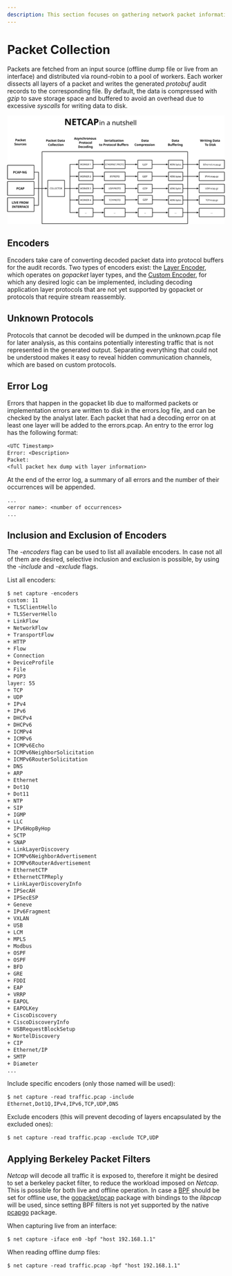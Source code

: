 ```yaml
---
description: This section focuses on gathering network packet information with netcap
---
```


# Packet Collection

Packets are fetched from an input source \(offline dump file or live from an interface\) and distributed via round-robin to a pool of workers. Each worker dissects all layers of a packet and writes the generated _protobuf_ audit records to the corresponding file. By default, the data is compressed with _gzip_ to save storage space and buffered to avoid an overhead due to excessive _syscalls_ for writing data to disk.

![Packet collection process](.gitbook/assets/netcap%20%283%29.svg)

## Encoders

Encoders take care of converting decoded packet data into protocol buffers for the audit records. Two types of encoders exist: the [Layer Encoder](https://github.com/dreadl0ck/netcap/blob/master/encoder/layerEncoder.go), which operates on _gopacket_ layer types, and the [Custom Encoder](https://github.com/dreadl0ck/netcap/blob/master/encoder/customEncoder.go), for which any desired logic can be implemented, including decoding application layer protocols that are not yet supported by gopacket or protocols that require stream reassembly.

## Unknown Protocols

Protocols that cannot be decoded will be dumped in the unknown.pcap file for later analysis, as this contains potentially interesting traffic that is not represented in the generated output. Separating everything that could not be understood makes it easy to reveal hidden communication channels, which are based on custom protocols.

## Error Log

Errors that happen in the gopacket lib due to malformed packets or implementation errors are written to disk in the errors.log file, and can be checked by the analyst later. Each packet that had a decoding error on at least one layer will be added to the errors.pcap. An entry to the error log has the following format:

```text
<UTC Timestamp>
Error: <Description>
Packet:
<full packet hex dump with layer information>
```

At the end of the error log, a summary of all errors and the number of their occurrences will be appended.

```text
...
<error name>: <number of occurrences>
...
```

## Inclusion and Exclusion of Encoders

The _-encoders_ flag can be used to list all available encoders. In case not all of them are desired, selective inclusion and exclusion is possible, by using the _-include_ and _-exclude_ flags.

List all encoders:

```text
$ net capture -encoders
custom: 11
+ TLSClientHello
+ TLSServerHello
+ LinkFlow
+ NetworkFlow
+ TransportFlow
+ HTTP
+ Flow
+ Connection
+ DeviceProfile
+ File
+ POP3
layer: 55
+ TCP
+ UDP
+ IPv4
+ IPv6
+ DHCPv4
+ DHCPv6
+ ICMPv4
+ ICMPv6
+ ICMPv6Echo
+ ICMPv6NeighborSolicitation
+ ICMPv6RouterSolicitation
+ DNS
+ ARP
+ Ethernet
+ Dot1Q
+ Dot11
+ NTP
+ SIP
+ IGMP
+ LLC
+ IPv6HopByHop
+ SCTP
+ SNAP
+ LinkLayerDiscovery
+ ICMPv6NeighborAdvertisement
+ ICMPv6RouterAdvertisement
+ EthernetCTP
+ EthernetCTPReply
+ LinkLayerDiscoveryInfo
+ IPSecAH
+ IPSecESP
+ Geneve
+ IPv6Fragment
+ VXLAN
+ USB
+ LCM
+ MPLS
+ Modbus
+ OSPF
+ OSPF
+ BFD
+ GRE
+ FDDI
+ EAP
+ VRRP
+ EAPOL
+ EAPOLKey
+ CiscoDiscovery
+ CiscoDiscoveryInfo
+ USBRequestBlockSetup
+ NortelDiscovery
+ CIP
+ Ethernet/IP
+ SMTP
+ Diameter
...
```

Include specific encoders \(only those named will be used\):

```text
$ net capture -read traffic.pcap -include Ethernet,Dot1Q,IPv4,IPv6,TCP,UDP,DNS
```

Exclude encoders \(this will prevent decoding of layers encapsulated by the excluded ones\):

```text
$ net capture -read traffic.pcap -exclude TCP,UDP
```

## Applying Berkeley Packet Filters

_Netcap_ will decode all traffic it is exposed to, therefore it might be desired to set a berkeley packet filter, to reduce the workload imposed on _Netcap_. This is possible for both live and offline operation. In case a [BPF](https://www.kernel.org/doc/Documentation/networking/filter.txt) should be set for offline use, the [gopacket/pcap](https://godoc.org/github.com/google/gopacket/pcap) package with bindings to the _libpcap_ will be used, since setting BPF filters is not yet supported by the native [pcapgo](https://godoc.org/github.com/google/gopacket/pcapgo) package.

When capturing live from an interface:

```text
$ net capture -iface en0 -bpf "host 192.168.1.1"
```

When reading offline dump files:

```text
$ net capture -read traffic.pcap -bpf "host 192.168.1.1"
```

